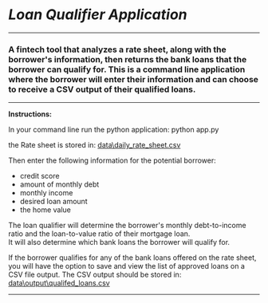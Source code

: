 # *Loan Qualifier Application*
---
### A fintech tool that analyzes a rate sheet, along with the borrower's information, then returns the bank loans that the borrower can qualify for.  This is a command line application where the borrower will enter their information and can choose to receive a CSV output of their qualified loans. 
---
**Instructions:**

In your command line run the python application: python app.py

the Rate sheet is stored in: [data\daily_rate_sheet.csv](data\daily_rate_sheet.csv)

Then enter the following information for the potential borrower:

* credit score
* amount of monthly debt
* monthly income
* desired loan amount
* the home value

The loan qualifier will determine the borrower's monthly debt-to-income ratio and the loan-to-value ratio of their mortgage loan.  
It will also determine which bank loans the borrower will qualify for.  

If the borrower qualifies for any of the bank loans offered on the rate sheet, you will have the option to save and view the list of approved loans on a CSV file output.  The CSV output should be stored in: [data\output\qualifed_loans.csv](data\output\qualifed_loans.csv)

---